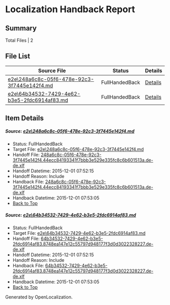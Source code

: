 # <a name='report-top'></a> Localization Handback Report

## Summary
 Total Files | 2

## File List
 Source File | Status | Details 
 ----------- | ------ | ------- 
 [e2e\248a6c8c-05f6-478e-92c3-3f7445e142f4.md](https://github.com/OpenLocalizationTest/oltest/blob/cd8c5af89cfc7b6d150dfd7eb1d0ac3e39c41bfa/e2e/248a6c8c-05f6-478e-92c3-3f7445e142f4.md) | FullHandedBack | [Details](#0543c300cdebe7a06846438a91c5aa291ec514af1)
 [e2e\64b34532-7429-4e62-b3e5-2fdc6914af83.md](https://github.com/OpenLocalizationTest/oltest/blob/cd8c5af89cfc7b6d150dfd7eb1d0ac3e39c41bfa/e2e/64b34532-7429-4e62-b3e5-2fdc6914af83.md) | FullHandedBack | [Details](#8bcb9708ea59a3a3678e698278b727d9ace17c1b2)

## Item Details
##### <a name='0543c300cdebe7a06846438a91c5aa291ec514af1'></a> Source: [e2e\248a6c8c-05f6-478e-92c3-3f7445e142f4.md](https://github.com/OpenLocalizationTest/oltest/blob/cd8c5af89cfc7b6d150dfd7eb1d0ac3e39c41bfa/e2e/248a6c8c-05f6-478e-92c3-3f7445e142f4.md)
* Status: FullHandedBack
* Target File: [e2e\248a6c8c-05f6-478e-92c3-3f7445e142f4.md](https://github.com/OpenLocalizationTestOrg/oltest.de-de/blob/abbbe498144050c74c2f32d05f1a8c65f967c287/e2e/248a6c8c-05f6-478e-92c3-3f7445e142f4.md)
* Handoff File: [248a6c8c-05f6-478e-92c3-3f7445e142f4.44ecc84193341f7bbb3e529e335fc8c6b601513a.de-de.xlf](https://github.com/OpenLocalizationTestOrg/olhandoff/blob/c51fcc15783afc6d68dd7396f207138331e7cda0/ol-handoff/OpenLocalizationTestOrg/oltest.de-de/yanz/248a6c8c-05f6-478e-92c3-3f7445e142f4.44ecc84193341f7bbb3e529e335fc8c6b601513a.de-de.xlf)
* Handoff Datetime: 2015-12-01 07:52:15
* Handoff Reason: Include
* Handback File: [248a6c8c-05f6-478e-92c3-3f7445e142f4.44ecc84193341f7bbb3e529e335fc8c6b601513a.de-de.xlf](https://github.com/OpenLocalizationTestOrg/olhandback/blob/6ab3a659f05e274507ba2f8f6b023b6a730695d6/ol-handback/OpenLocalizationTestOrg/oltest.de-de/yanz/248a6c8c-05f6-478e-92c3-3f7445e142f4.44ecc84193341f7bbb3e529e335fc8c6b601513a.de-de.xlf)
* Handback Datetime: 2015-12-01 07:53:05
* [Back to Top](#report-top)

##### <a name='8bcb9708ea59a3a3678e698278b727d9ace17c1b2'></a> Source: [e2e\64b34532-7429-4e62-b3e5-2fdc6914af83.md](https://github.com/OpenLocalizationTest/oltest/blob/cd8c5af89cfc7b6d150dfd7eb1d0ac3e39c41bfa/e2e/64b34532-7429-4e62-b3e5-2fdc6914af83.md)
* Status: FullHandedBack
* Target File: [e2e\64b34532-7429-4e62-b3e5-2fdc6914af83.md](https://github.com/OpenLocalizationTestOrg/oltest.de-de/blob/abbbe498144050c74c2f32d05f1a8c65f967c287/e2e/64b34532-7429-4e62-b3e5-2fdc6914af83.md)
* Handoff File: [64b34532-7429-4e62-b3e5-2fdc6914af83.8748ea147e12c55797d948177f3d0d3022328227.de-de.xlf](https://github.com/OpenLocalizationTestOrg/olhandoff/blob/c51fcc15783afc6d68dd7396f207138331e7cda0/ol-handoff/OpenLocalizationTestOrg/oltest.de-de/yanz/64b34532-7429-4e62-b3e5-2fdc6914af83.8748ea147e12c55797d948177f3d0d3022328227.de-de.xlf)
* Handoff Datetime: 2015-12-01 07:52:15
* Handoff Reason: Include
* Handback File: [64b34532-7429-4e62-b3e5-2fdc6914af83.8748ea147e12c55797d948177f3d0d3022328227.de-de.xlf](https://github.com/OpenLocalizationTestOrg/olhandback/blob/6ab3a659f05e274507ba2f8f6b023b6a730695d6/ol-handback/OpenLocalizationTestOrg/oltest.de-de/yanz/64b34532-7429-4e62-b3e5-2fdc6914af83.8748ea147e12c55797d948177f3d0d3022328227.de-de.xlf)
* Handback Datetime: 2015-12-01 07:53:05
* [Back to Top](#report-top)


Generated by OpenLocalization.

